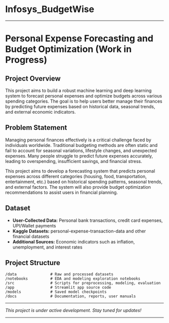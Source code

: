 # Infosys_BudgetWise


---

# Personal Expense Forecasting and Budget Optimization (Work in Progress)

## Project Overview

This project aims to build a robust machine learning and deep learning system to forecast personal expenses and optimize budgets across various spending categories. The goal is to help users better manage their finances by predicting future expenses based on historical data, seasonal trends, and external economic indicators.

## Problem Statement

Managing personal finances effectively is a critical challenge faced by individuals worldwide. Traditional budgeting methods are often static and fail to account for seasonal variations, lifestyle changes, and unexpected expenses. Many people struggle to predict future expenses accurately, leading to overspending, insufficient savings, and financial stress.

This project aims to develop a forecasting system that predicts personal expenses across different categories (housing, food, transportation, entertainment, etc.) based on historical spending patterns, seasonal trends, and external factors. The system will also provide budget optimization recommendations to assist users in financial planning.

## Dataset

* **User-Collected Data:** Personal bank transactions, credit card expenses, UPI/Wallet payments
* **Kaggle Datasets:** personal-expense-transaction-data and other financial datasets
* **Additional Sources:** Economic indicators such as inflation, unemployment, and interest rates

## Project Structure

```
/data               # Raw and processed datasets
/notebooks          # EDA and modeling exploration notebooks
/src                # Scripts for preprocessing, modeling, evaluation
/app                # Streamlit app source code
/models             # Saved model checkpoints
/docs               # Documentation, reports, user manuals
```

---

*This project is under active development. Stay tuned for updates!*

---

